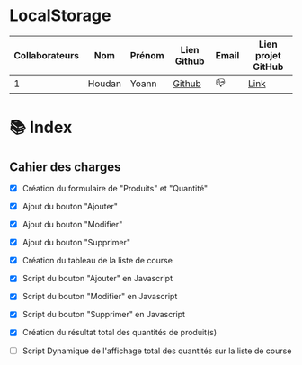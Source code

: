 # LocalStorage

Collaborateurs | Nom | Prénom | Lien Github | Email | Lien projet GitHub
------------ | ------------- | ------------- | ------------- | ------------- | -------------
1 | Houdan | Yoann | [Github](https://github.com/HoudanYoann) | :mailbox_closed: | [Link](https://houdanyoann.github.io/LocalStorage/)

#  :books: Index


## Cahier des charges 

- [x] Création du formulaire de "Produits" et "Quantité"
- [x] Ajout du bouton "Ajouter"
- [x] Ajout du bouton "Modifier"
- [x] Ajout du bouton "Supprimer"
- [x] Création du tableau de la liste de course 
- [x] Script du bouton "Ajouter" en Javascript
- [x] Script du bouton "Modifier" en Javascript
- [x] Script du bouton "Supprimer" en Javascript
- [x] Création du résultat total des quantités de produit(s)
- [ ] Script Dynamique de l'affichage total des quantités sur la liste de course

